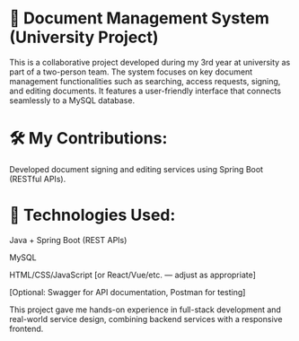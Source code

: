 # 📄 Document Management System (University Project)
This is a collaborative project developed during my 3rd year at university as part of a two-person team. The system focuses on key document management functionalities such as searching, access requests, signing, and editing documents. It features a user-friendly interface that connects seamlessly to a MySQL database.

# 🛠 My Contributions:
Developed document signing and editing services using Spring Boot (RESTful APIs).


# 🧰 Technologies Used:
Java + Spring Boot (REST APIs)

MySQL

HTML/CSS/JavaScript [or React/Vue/etc. — adjust as appropriate]

[Optional: Swagger for API documentation, Postman for testing]

This project gave me hands-on experience in full-stack development and real-world service design, combining backend services with a responsive frontend.
